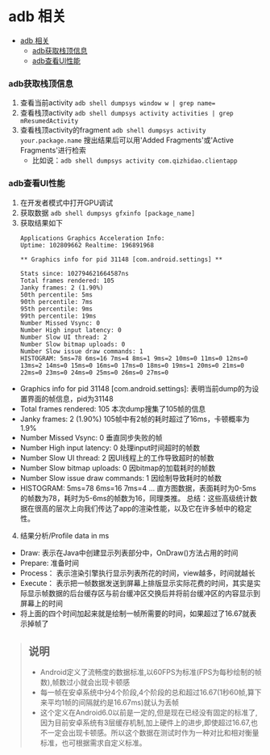 # adb 相关

- [adb 相关](#adb-相关)
    - [adb获取栈顶信息](#adb获取栈顶信息)
    - [adb查看UI性能](#adb查看ui性能)

### adb获取栈顶信息
1. 查看当前activity
`adb shell dumpsys window w | grep name=`
2. 查看栈顶activity
`adb shell dumpsys activity activities | grep mResumedActivity`
3. 查看栈顶activity的fragment
`adb shell dumpsys activity your.package.name`
搜出结果后可以用'Added Fragments'或'Active Fragments'进行检索
   - 比如说：`adb shell dumpsys activity com.qizhidao.clientapp`  

### adb查看UI性能
1. 在开发者模式中打开GPU调试
2. 获取数据
   `adb shell dumpsys gfxinfo [package_name]`
3. 获取结果如下
   ```shell
   Applications Graphics Acceleration Info:
   Uptime: 102809662 Realtime: 196891968

   ** Graphics info for pid 31148 [com.android.settings] **

   Stats since: 102794621664587ns
   Total frames rendered: 105
   Janky frames: 2 (1.90%)
   50th percentile: 5ms
   90th percentile: 7ms
   95th percentile: 9ms
   99th percentile: 19ms
   Number Missed Vsync: 0
   Number High input latency: 0
   Number Slow UI thread: 2
   Number Slow bitmap uploads: 0
   Number Slow issue draw commands: 1
   HISTOGRAM: 5ms=78 6ms=16 7ms=4 8ms=1 9ms=2 10ms=0 11ms=0 12ms=0 13ms=2 14ms=0 15ms=0 16ms=0 17ms=0 18ms=0 19ms=1 20ms=0 21ms=0 22ms=0 23ms=0 24ms=0 25ms=0 26ms=0 27ms=0 
   ```
   
- Graphics info for pid 31148 [com.android.settings]: 表明当前dump的为设置界面的帧信息，pid为31148
- Total frames rendered: 105 本次dump搜集了105帧的信息
- Janky frames: 2 (1.90%) 105帧中有2帧的耗时超过了16ms，卡顿概率为1.9%
- Number Missed Vsync: 0 垂直同步失败的帧
- Number High input latency: 0 处理input时间超时的帧数
- Number Slow UI thread: 2 因UI线程上的工作导致超时的帧数
- Number Slow bitmap uploads: 0 因bitmap的加载耗时的帧数
- Number Slow issue draw commands: 1 因绘制导致耗时的帧数
- HISTOGRAM: 5ms=78 6ms=16 7ms=4 ... 直方图数据，表面耗时为0-5ms的帧数为78，耗时为5-6ms的帧数为16，同理类推。
 总结：这些高级统计数据在很高的层次上向我们传达了app的渲染性能，以及它在许多帧中的稳定性。

4. 结果分析/Profile data in ms
- Draw: 表示在Java中创建显示列表部分中，OnDraw()方法占用的时间
- Prepare: 准备时间
- Process： 表示渲染引擎执行显示列表所花的时间，view越多，时间就越长
- Execute： 表示把一帧数据发送到屏幕上排版显示实际花费的时间，其实是实际显示帧数据的后台缓存区与前台缓冲区交换后并将前台缓冲区的内容显示到屏幕上的时间
- 将上面的四个时间加起来就是绘制一帧所需要的时间，如果超过了16.67就表示掉帧了

> ## 说明
> - Android定义了流畅度的数据标准,以60FPS为标准(FPS为每秒绘制的帧数),帧数过小就会出现卡顿感
> - 每一帧在安卓系统中分4个阶段,4个阶段的总和超过16.67(1秒60帧,算下来平均1帧的间隔就约是16.67ms)就认为丢帧
> - 这个定义在Android6.0以前是一定的,但是现在已经没有固定的标准了,因为目前安卓系统有3层缓存机制,加上硬件上的进步,即使超过16.67,也不一定会出现卡顿感。所以这个数据在测试时作为一种对比和相对衡量标准，也可根据需求自定义标准。
